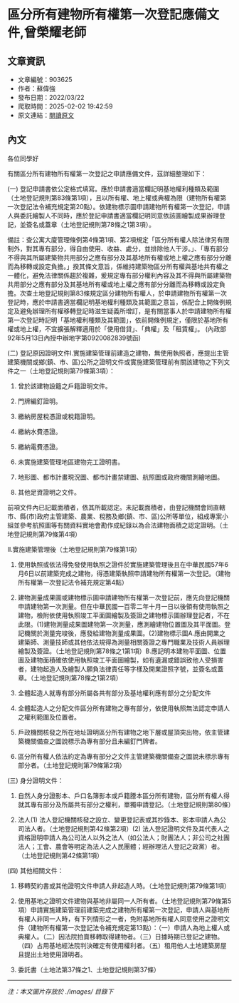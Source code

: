 # 區分所有建物所有權第一次登記應備文件,曾榮耀老師

## 文章資訊
- 文章編號：903625
- 作者：蘇偉強
- 發布日期：2022/03/22
- 爬取時間：2025-02-02 19:42:59
- 原文連結：[閱讀原文](https://real-estate.get.com.tw/Columns/detail.aspx?no=903625)

## 內文
各位同學好

有關區分所有建物所有權第一次登記之申請應備文件，茲詳細整理如下：

(一) 登記申請書依公定格式填寫。應於申請書適當欄記明基地權利種類及範圍（土地登記規則第83條第1項），且以所有權、地上權或典權為限（建物所有權第一次登記法令補充規定第20點）。依建物標示圖申請建物所有權第一次登記，申請人與委託繪製人不同時，應於登記申請書適當欄記明同意依該圖繪製成果辦理登記，並簽名或蓋章（土地登記規則第78條之1第3項）。

備註：查公寓大廈管理條例第4條第1項、第2項規定「區分所有權人除法律另有限制外，對其專有部分，得自由使用、收益、處分，並排除他人干涉。」、「專有部分不得與其所屬建築物共用部分之應有部分及其基地所有權或地上權之應有部分分離而為移轉或設定負擔。」揆其條文意旨，係維持建築物區分所有權與基地共有權之一體化，避免法律關係趨於複雜，爰規定專有部分權利內容及其不得與所屬建築物共用部分之應有部分及其基地所有權或地上權之應有部分分離而為移轉或設定負擔。次查土地登記規則第83條規定區分建物所有權人，於申請建物所有權第一次登記時，應於申請書適當欄記明基地權利種類及其範圍之意旨，係配合上開條例規定及避免辦理所有權移轉登記時滋生疑義所增訂，是有關當事人於申請建物所有權第一次登記時記明「基地權利種類及其範圍」，依前開條例規定，僅限於基地所有權或地上權，不宜擴張解釋適用於「使用借貸」、「典權」及「租賃權」。 (內政部92年5月13日內授中辦地字第0920082839號函)

(二) 登記原因證明文件I.實施建築管理前建造之建物，無使用執照者，應提出主管建築機關或鄉(鎮、市、區)公所之證明文件或實施建築管理前有關該建物之下列文件之一（土地登記規則第79條第3項）：

1. 曾於該建物設籍之戶籍證明文件。

2. 門牌編釘證明。

3. 繳納房屋稅憑證或稅籍證明。

4. 繳納水費憑證。

5. 繳納電費憑證。

6. 未實施建築管理地區建物完工證明書。

7. 地形圖、都市計畫現況圖、都市計畫禁建圖、航照圖或政府機關測繪地圖。

8. 其他足資證明之文件。

前項文件內已記載面積者，依其所載認定。未記載面積者，由登記機關會同直轄市、縣(市)政府主管建築、農業、稅務及鄉(鎮、市、區)公所等單位，組成專案小組並參考航照圖等有關資料實地會勘作成紀錄以為合法建物面積之認定證明。（土地登記規則第79條第4項）

II.實施建築管理後（土地登記規則第79條第1項）

1. 使用執照或依法得免發使用執照之證件於實施建築管理後且在中華民國57年6月6日以前建築完成之建物，得憑建築執照申請建物所有權第一次登記。（建物所有權第一次登記法令補充規定第4點）

2. 建物測量成果圖或建物標示圖申請建物所有權第一次登記前，應先向登記機關申請建物第一次測量。但在中華民國一百零二年十月一日以後領有使用執照之建物，檢附依使用執照竣工平面圖繪製及簽證之建物標示圖辦理登記者，不在此限。(1)建物測量成果圖建物第一次測量，應測繪建物位置圖及其平面圖。登記機關於測量完竣後，應發給建物測量成果圖。(2)建物標示圖A.應由開業之建築師、測量技師或其他依法規得為測量相關簽證之專門職業及技術人員辦理繪製及簽證。（土地登記規則第78條之1第1項）B.應記明本建物平面圖、位置圖及建物面積確依使用執照竣工平面圖繪製，如有遺漏或錯誤致他人受損害者，建物起造人及繪製人願負法律責任等字樣及開業證照字號，並簽名或蓋章。（土地登記規則第78條之1第2項）

3. 全體起造人就專有部分所屬各共有部分及基地權利應有部分之分配文件

4. 全體起造人之分配文件區分所有建物之專有部分，依使用執照無法認定申請人之權利範圍及位置者。

5. 戶政機關核發之所在地址證明區分所有建物之地下層或屋頂突出物，依主管建築機關備查之圖說標示為專有部分且未編釘門牌者。

6. 區分所有權人依法約定為專有部分之文件主管建築機關備查之圖說未標示專有部分者。（土地登記規則第79條第2項）

(三) 身分證明文件：

1. 自然人身分證影本、戶口名簿影本或戶籍謄本區分所有建物，區分所有權人得就其專有部分及所屬共有部分之權利，單獨申請登記。（土地登記規則第80條）

2. 法人(1) 法人登記機關核發之設立、變更登記表或其抄錄本、影本申請人為公司法人者。（土地登記規則第42條第2項）(2) 法人登記證明文件及其代表人之資格證明申請人為公司法人以外之法人（如公法人；財團法人；非公司之社團法人；工會、農會等明定為法人之人民團體；經辦理法人登記之政黨）者。（土地登記規則第42條第1項）

(四) 其他相關文件：

1. 移轉契約書或其他證明文件申請人非起造人時。（土地登記規則第79條第1項）

2. 使用基地之證明文件建物與基地非屬同一人所有者。（土地登記規則第79條第5項）申請實施建築管理前建築完成之建物所有權第一次登記，申請人與基地所有權人非同一人時，有下列情形之一者，免附基地所有權人同意使用之證明文件（建物所有權第一次登記法令補充規定第13點）：（一）申請人為地上權人或典權人。（二）因法院拍賣移轉取得建物者。（三）日據時期已登記之建物。（四）占用基地經法院判決確定有使用權利者。（五）租用他人土地建築房屋且提出土地使用證明者。

3. 委託書（土地法第37條之1、土地登記規則第37條）

---
*注：本文圖片存放於 ./images/ 目錄下*

